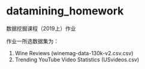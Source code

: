 # datamining_homework
数据挖掘课程（2019上）作业

作业一所选数据集为：
1) Wine Reviews (winemag-data-130k-v2.csv.csv)
2) Trending YouTube Video Statistics (USvideos.csv)

